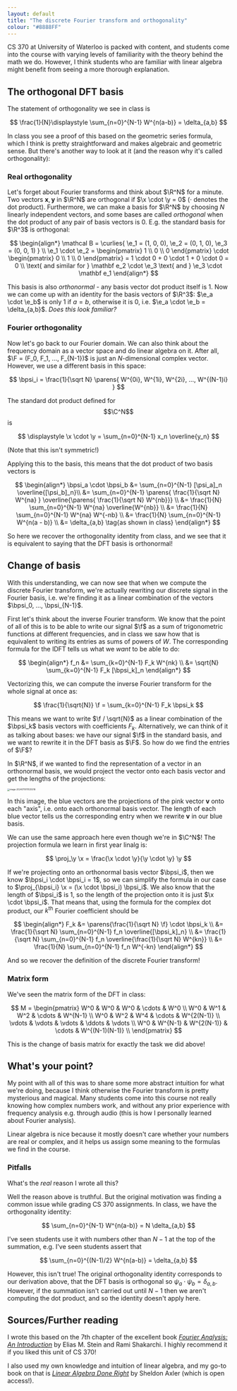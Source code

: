 ```yaml
---
layout: default
title: "The discrete Fourier transform and orthogonality"
colour: "#8888FF"
---
```


$$
\newcommand{\x}{\mathbf x}
\newcommand{\y}{\mathbf y}
\newcommand{\e}{\mathbf e}
\newcommand{\f}{\mathbf f}
\newcommand{\F}{\mathbf F}
\newcommand{\bpsi}{\boldsymbol \psi}
\newcommand{\parens}[1]{\left( #1 \right)}
\newcommand{\curlies}[1]{\left\{ #1 \right\}}
\DeclareMathOperator{\proj}{proj}
$$

CS 370 at University of Waterloo is packed with content, and students come into the course with varying levels of familiarity with the theory behind the math we do. However, I think students who are familiar with linear algebra might benefit from seeing a more thorough explanation.

## The orthogonal DFT basis

The statement of orthogonality we see in class is

$$
\frac{1}{N}\displaystyle \sum_{n=0}^{N-1} W^{n(a-b)} = \delta_{a,b}
$$

In class you see a proof of this based on the geometric series formula, which I think is pretty straightforward and makes algebraic and geometric sense. But there's another way to look at it (and the reason why it's called orthogonality):

### Real orthogonality

Let's forget about Fourier transforms and think about $\R^N$ for a minute. Two vectors $\mathbf x, \mathbf y$ in $\R^N$ are orthogonal if $\x \cdot \y = 0$ ($\cdot$ denotes the dot product). Furthermore, we can make a basis for $\R^N$ by choosing $N$ linearly independent vectors, and some bases are called *orthogonal* when the dot product of any pair of basis vectors is 0. E.g. the standard basis for $\R^3$ is orthogonal:

$$
\begin{align*}
\mathcal B = \curlies{ \e_1 = (1, 0, 0), \e_2 = (0, 1, 0), \e_3 = (0, 0, 1) } \\
\e_1 \cdot \e_2 = \begin{pmatrix} 1 \\ 0 \\ 0 \end{pmatrix} \cdot \begin{pmatrix} 0 \\ 1 \\ 0 \end{pmatrix} = 1 \cdot 0 + 0 \cdot 1 + 0 \cdot 0 = 0 \\
\text{ and similar for } \mathbf e_2 \cdot \e_3 \text{ and } \e_3 \cdot \mathbf e_1
\end{align*}
$$

This basis is also *orthonormal* - any basis vector dot product itself is 1. Now we can come up with an identity for the basis vectors of $\R^3$: $\e_a \cdot \e_b$ is only $1$ if $a = b$, otherwise it is $0$, i.e. $\e_a \cdot \e_b = \delta_{a,b}$. *Does this look familiar?*

### Fourier orthogonality

Now let's go back to our Fourier domain. We can also think about the frequency domain as a vector space and do linear algebra on it. After all, $\F = (F_0, F_1, ..., F_{N-1})$ is just an $N$-dimensional complex vector. However, we use a different basis in this space:

$$
\bpsi_i = \frac{1}{\sqrt N} \parens{ W^{0i}, W^{1i}, W^{2i}, ..., W^{(N-1)i} }
$$

The standard dot product defined for $$\C^N$$ is

$$
\displaystyle \x \cdot \y = \sum_{n=0}^{N-1} x_n \overline{y_n}
$$

(Note that this isn't symmetric!)

Applying this to the basis, this means that the dot product of two basis vectors is

$$
\begin{align*}
\bpsi_a \cdot \bpsi_b &= \sum_{n=0}^{N-1} [\psi_a]_n \overline{[\psi_b]_n}\\
&= \sum_{n=0}^{N-1} \parens{ \frac{1}{\sqrt N} W^{na} } \overline{\parens{ \frac{1}{\sqrt N} W^{nb}}} \\
&= \frac{1}{N} \sum_{n=0}^{N-1} W^{na} \overline{W^{nb}} \\
&= \frac{1}{N} \sum_{n=0}^{N-1} W^{na} W^{-nb} \\
&= \frac{1}{N} \sum_{n=0}^{N-1} W^{n(a - b)} \\
&= \delta_{a,b} \tag{as shown in class}
\end{align*}
$$

So here we recover the orthogonality identity from class, and we see that it is equivalent to saying that the DFT basis is orthonormal!

## Change of basis

With this understanding, we can now see that when we compute the discrete Fourier transform, we're actually rewriting our discrete signal in the Fourier basis, i.e. we're finding it as a linear combination of the vectors $\bpsi_0, ..., \bpsi_{N-1}$.

First let's think about the inverse Fourier transform. We know that the point of all of this is to be able to write our signal $\f$ as a sum of trigonometric functions at different frequencies, and in class we saw how that is equivalent to writing its entries as sums of powers of $W$. The corresponding formula for the IDFT tells us what we *want* to be able to do:

$$
\begin{align*}
f_n &= \sum_{k=0}^{N-1} F_k W^{nk} \\
&= \sqrt{N} \sum_{k=0}^{N-1} F_k [\bpsi_k]_n
\end{align*}
$$

Vectorizing this, we can compute the inverse Fourier transform for the whole signal at once as:

$$
\frac{1}{\sqrt{N}} \f = \sum_{k=0}^{N-1} F_k \bpsi_k
$$

This means we want to write $\f / \sqrt{N}$ as a linear combination of the $\bpsi_k$ basis vectors with coefficients $F_k$. Alternatively, we can think of it as talking about bases: we have our signal $\f$ in the standard basis, and we want to rewrite it in the DFT basis as $\F$. So how do we find the entries of $\F$?

In $\R^N$, if we wanted to find the representation of a vector in an orthonormal basis, we would project the vector onto each basis vector and get the lengths of the projections:

<img src="https://rikingurditta.github.io/blog/img/ortho-project.png" alt="image-20240719111535018" style="zoom:33%;" />

In this image, the blue vectors are the projections of the pink vector $\mathbf v$ onto each "axis", i.e. onto each orthonormal basis vector. The length of each blue vector tells us the corresponding entry when we rewrite $\mathbf v$ in our blue basis.

We can use the same approach here even though we're in $\C^N$! The projection formula we learn in first year linalg is:

$$
\proj_\y \x = \frac{\x \cdot \y}{\y \cdot \y} \y
$$

If we're projecting onto an orthonormal basis vector $\bpsi_i$, then we know $\bpsi_i \cdot \bpsi_i = 1$, so we can simplify the formula in our case to $\proj_{\bpsi_i} \x = (\x \cdot \bpsi_i) \bpsi_i$.  We also know that the length of $\bpsi_i$ is 1, so the length of the projection onto it is just $\x \cdot \bpsi_i$. That means that, using the formula for the complex dot product, our $k^\text{th}$ Fourier coefficient should be

$$
\begin{align*}
F_k &= \parens{\frac{1}{\sqrt N} \f} \cdot \bpsi_k \\
&= \frac{1}{\sqrt N} \sum_{n=0}^{N-1} f_n \overline{[\bpsi_k]_n} \\
&= \frac{1}{\sqrt N} \sum_{n=0}^{N-1} f_n \overline{\frac{1}{\sqrt N} W^{kn}} \\
&= \frac{1}{N} \sum_{n=0}^{N-1} f_n W^{-kn}
\end{align*}
$$

And so we recover the definition of the discrete Fourier transform!

### Matrix form

We've seen the matrix form of the DFT in class:

$$
M = \begin{pmatrix}
W^0 & W^0 & W^0 & \cdots & W^0 \\
W^0 & W^1 & W^2 & \cdots & W^{N-1} \\
W^0 & W^2 & W^4 & \cdots & W^{2(N-1)} \\
\vdots & \vdots & \vdots & \ddots & \vdots \\
W^0 & W^{N-1} & W^{2(N-1)} & \cdots & W^{(N-1)(N-1)} \\
\end{pmatrix}
$$

This is the change of basis matrix for exactly the task we did above!

## What's your point?

My point with all of this was to share some more abstract intuition for what we're doing, because I think otherwise the Fourier transform is pretty mysterious and magical. Many students come into this course not really knowing how complex numbers work, and without any prior experience with frequency analysis e.g. through audio (this is how I personally learned about Fourier analysis).

Linear algebra is nice because it mostly doesn't care whether your numbers are real or complex, and it helps us assign some meaning to the formulas we find in the course.

### Pitfalls

What's the *real* reason I wrote all this?

Well the reason above is truthful. But the original motivation was finding a common issue while grading CS 370 assignments. In class, we have the orthogonality identity:

$$
\sum_{n=0}^{N-1} W^{n(a-b)} = N \delta_{a,b}
$$

I've seen students use it with numbers other than $N-1$ at the top of the summation, e.g. I've seen students assert that

$$
\sum_{n=0}^{(N-1)/2} W^{n(a-b)} = \delta_{a,b}
$$

However, this isn't true! The original orthogonality identity corresponds to our derivation above, that the DFT basis is orthogonal so $\psi_a \cdot \psi_b = \delta_{a,b}$. However, if the summation isn't carried out until $N-1$ then we aren't computing the dot product, and so the identity doesn't apply here.

## Sources/Further reading

I wrote this based on the 7th chapter of the excellent book [*Fourier Analysis: An Introduction*](https://press.princeton.edu/books/hardcover/9780691113845/fourier-analysis) by Elias M. Stein and Rami Shakarchi. I highly recommend it if you liked this unit of CS 370!

I also used my own knowledge and intuition of linear algebra, and my go-to book on that is [*Linear Algebra Done Right*](https://linear.axler.net/) by Sheldon Axler (which is open access!).
